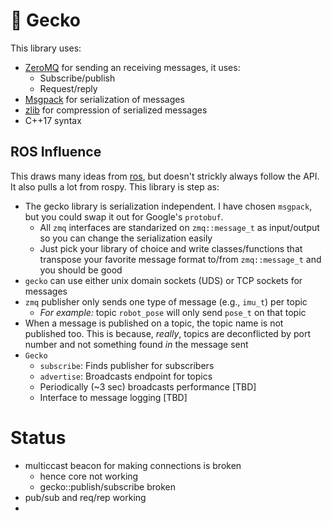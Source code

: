 # :lizard: Gecko

This library uses:

- [ZeroMQ](https://zeromq.org) for sending an receiving messages, it uses:
    - Subscribe/publish
    - Request/reply
- [Msgpack]() for serialization of messages
- [zlib]() for compression of serialized messages
- C++17 syntax

## ROS Influence

This draws many ideas from [ros](https://ros.org), but doesn't strickly always
follow the API. It also pulls a lot from rospy. This library is step as:

- The gecko library is serialization independent. I have chosen `msgpack`, but
you could swap it out for Google's `protobuf`.
    - All `zmq` interfaces are standarized on `zmq::message_t` as input/output
    so you can change the serialization easily
    - Just pick your library of choice and write classes/functions that
    transpose your favorite message format to/from `zmq::message_t` and you
    should be good
- `gecko` can use either unix domain sockets (UDS) or TCP sockets for messages
- `zmq` publisher only sends one type of message (e.g., `imu_t`) per topic
    - *For example:* topic `robot_pose` will only send `pose_t` on that topic
- When a message is published on a topic, the topic name is not published too.
This is because, *really*, topics are deconflicted by port number and not
something found *in* the message sent
- `Gecko`
    - `subscribe`: Finds publisher for subscribers
    - `advertise`: Broadcasts endpoint for topics
    - Periodically (~3 sec) broadcasts performance [TBD]
    - Interface to message logging [TBD]

# Status

- multiccast beacon for making connections is broken
    - hence core not working
    - gecko::publish/subscribe broken
- pub/sub and req/rep working
-
